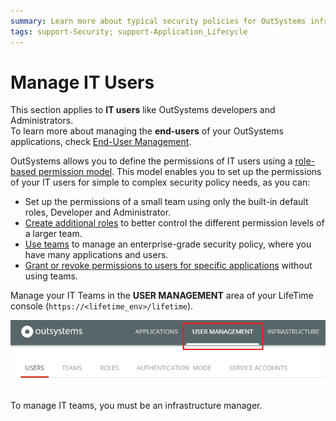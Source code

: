 ```yaml
---
summary: Learn more about typical security policies for OutSystems infrastructures. Check how to define a simple security policy for small teams or large teams, and how to set up enterprise-grade security policies.
tags: support-Security; support-Application_Lifecycle
---
```


# Manage IT Users

<div class="info" markdown="1">

This section applies to **IT users** like OutSystems developers and Administrators.  
To learn more about managing the **end-users** of your OutSystems applications, check [End-User Management](../../develop/security/end-user-manage/intro.md).

</div>

OutSystems allows you to define the permissions of IT users using a [role-based permission model](about-permission-levels.md). This model enables you to set up the permissions of your IT users for simple to complex security policy needs, as you can:

* Set up the permissions of a small team using only the built-in default roles, Developer and Administrator.
* [Create additional roles](create-an-it-role.md#create-a-new-role) to better control the different permission levels of a larger team.
* [Use teams](create-an-it-team.md) to manage an enterprise-grade security policy, where you have many applications and users.
* [Grant or revoke permissions to users for specific applications](grant-it-roles-for-a-specific-application.md) without using teams.

Manage your IT Teams in the **USER MANAGEMENT** area of your LifeTime console (`https://<lifetime_env>/lifetime`).

![](images/intro-1.png)

To manage IT teams, you must be an infrastructure manager.
